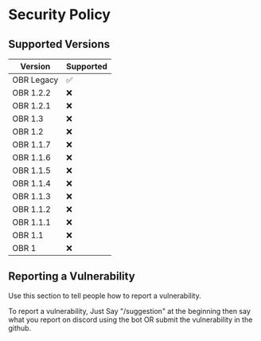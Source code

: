 # Security Policy

## Supported Versions

| Version    | Supported          |
| ---------- | ------------------ |
| OBR Legacy | :white_check_mark: |
| OBR 1.2.2  | :x:                |
| OBR 1.2.1  | :x:                |
| OBR 1.3    | :x:                |
| OBR 1.2    | :x:                |
| OBR 1.1.7  | :x:                |
| OBR 1.1.6  | :x:                |
| OBR 1.1.5  | :x:                |
| OBR 1.1.4  | :x:                |
| OBR 1.1.3  | :x:                |
| OBR 1.1.2  | :x:                |
| OBR 1.1.1  | :x:                |
| OBR 1.1    | :x:                |
| OBR 1      | :x:                |

## Reporting a Vulnerability

Use this section to tell people how to report a vulnerability.

To report a vulnerability, Just Say "/suggestion" at the beginning then say what you report on discord using the bot OR submit the vulnerability in the github.
